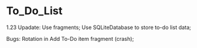 # To_Do_List
1.23
Upadate: 
Use fragments;
Use SQLiteDatabase to store to-do list data;

Bugs:
Rotation in Add To-Do item fragment (crash);
